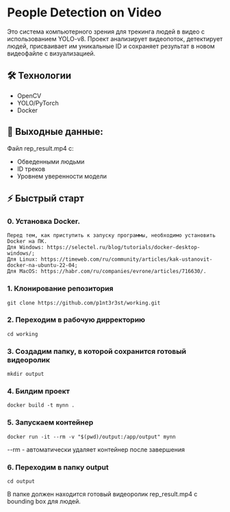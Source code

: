 # People Detection on Video

Это система компьютерного зрения для трекинга людей в видео с использованием YOLO-v8. Проект анализирует видеопоток, детектирует людей, присваивает им уникальные ID и сохраняет результат в новом видеофайле с визуализацией. 

## 🛠️ Технологии
- OpenCV
- YOLO/PyTorch
- Docker

## 🎯 Выходные данные:
Файл rep_result.mp4 с:
- Обведенными людьми
- ID треков
- Уровнем уверенности модели

## ⚡ Быстрый старт

### 0. Установка Docker.
    Перед тем, как приступить к запуску программы, необходимо установить Docker на ПК.
    Для Windows: https://selectel.ru/blog/tutorials/docker-desktop-windows/;
    Для Linux: https://timeweb.com/ru/community/articles/kak-ustanovit-docker-na-ubuntu-22-04;
    Для MacOS: https://habr.com/ru/companies/evrone/articles/716630/.

### 1. Клонирование репозитория
```
git clone https://github.com/p1nt3r3st/working.git
```
### 2. Переходим в рабочую дирректорию
 ```
 cd working
 ```
 ### 3. Создадим папку, в которой сохранится готовый видеоролик
 ```
 mkdir output
 ```
  ### 4. Билдим проект
 ```
 docker build -t mynn .
 ```
 ### 5. Запускаем контейнер
 ```
 docker run -it --rm -v "$(pwd)/output:/app/output" mynn
 ```
 --rm -  автоматически удаляет контейнер после завершения
### 6. Переходим в папку output
```
cd output
```
В папке должен находится готовый видеоролик rep_result.mp4 с bounding box для людей.
